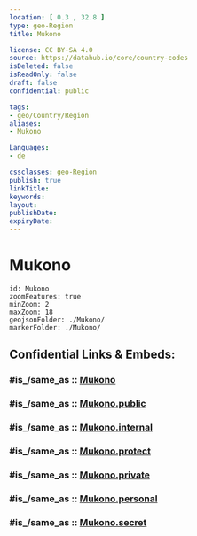 ```yaml
---
location: [ 0.3 , 32.8 ] 
type: geo-Region
title: Mukono

license: CC BY-SA 4.0
source: https://datahub.io/core/country-codes
isDeleted: false
isReadOnly: false
draft: false
confidential: public

tags:
- geo/Country/Region
aliases:
- Mukono

Languages:
- de

cssclasses: geo-Region
publish: true
linkTitle: 
keywords: 
layout: 
publishDate: 
expiryDate: 
---
```


# Mukono

```leaflet
id: Mukono
zoomFeatures: true 
minZoom: 2 
maxZoom: 18
geojsonFolder: ./Mukono/
markerFolder: ./Mukono/
```


## Confidential Links & Embeds: 

### #is_/same_as :: [Mukono](/_Standards/Earth/Continent/Africa/Africa~Central/Uganda/regions~Uganda/Uganda~Central/Mukono.md) 

### #is_/same_as :: [Mukono.public](/_public/Earth/Continent/Africa/Africa~Central/Uganda/regions~Uganda/Uganda~Central/Mukono.public.md) 

### #is_/same_as :: [Mukono.internal](/_internal/Earth/Continent/Africa/Africa~Central/Uganda/regions~Uganda/Uganda~Central/Mukono.internal.md) 

### #is_/same_as :: [Mukono.protect](/_protect/Earth/Continent/Africa/Africa~Central/Uganda/regions~Uganda/Uganda~Central/Mukono.protect.md) 

### #is_/same_as :: [Mukono.private](/_private/Earth/Continent/Africa/Africa~Central/Uganda/regions~Uganda/Uganda~Central/Mukono.private.md) 

### #is_/same_as :: [Mukono.personal](/_personal/Earth/Continent/Africa/Africa~Central/Uganda/regions~Uganda/Uganda~Central/Mukono.personal.md) 

### #is_/same_as :: [Mukono.secret](/_secret/Earth/Continent/Africa/Africa~Central/Uganda/regions~Uganda/Uganda~Central/Mukono.secret.md)

